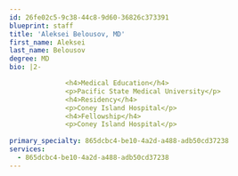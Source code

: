 ```yaml
---
id: 26fe02c5-9c38-44c8-9d60-36826c373391
blueprint: staff
title: 'Aleksei Belousov, MD'
first_name: Aleksei
last_name: Belousov
degree: MD
bio: |2-

              <h4>Medical Education</h4>
              <p>Pacific State Medical University</p>
              <h4>Residency</h4>
              <p>Coney Island Hospital</p>
              <h4>Fellowship</h4>
              <p>Coney Island Hospital</p>
          
primary_specialty: 865dcbc4-be10-4a2d-a488-adb50cd37238
services:
  - 865dcbc4-be10-4a2d-a488-adb50cd37238
---
```

